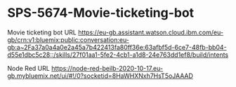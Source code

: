 # SPS-5674-Movie-ticketing-bot
Movie ticketing bot  URL https://eu-gb.assistant.watson.cloud.ibm.com/eu-gb/crn:v1:bluemix:public:conversation:eu-gb:a~2Fa37a0a4a0e2a45a7b422413fa80ff36e:63afbf5d-6ce7-48fb-bb04-d55e1dbc5c28::/skills/27f01aa1-5fe2-4cb1-a1d8-24e763dd1ef8/build/intents

Node Red URL https://node-red-beilb-2020-10-17.eu-gb.mybluemix.net/ui/#!/0?socketid=8HaWHXNxh7HsT5oJAAAD
